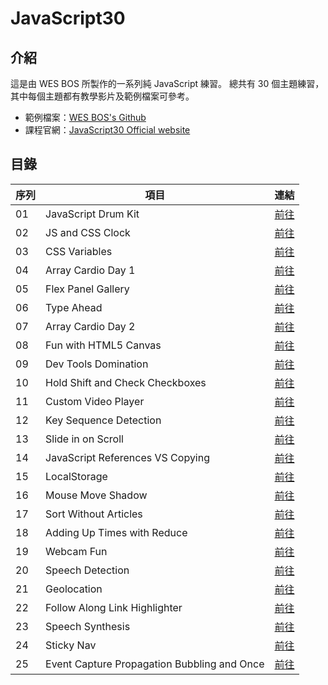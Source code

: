 # JavaScript30

## 介紹

這是由 WES BOS 所製作的一系列純 JavaScript 練習。
總共有 30 個主題練習，其中每個主題都有教學影片及範例檔案可參考。

- 範例檔案：[WES BOS's Github](https://github.com/wesbos/JavaScript30)
- 課程官網：[JavaScript30 Official website](https://javascript30.com/)

## 目錄

| 序列 | 項目                                        | 連結                                                                                           |
| ---- | ------------------------------------------- | ---------------------------------------------------------------------------------------------- |
| 01   | JavaScript Drum Kit                         | [前往](https://myoschen.github.io/JavaScript30/01-JavaScript-Drum-Kit)                         |
| 02   | JS and CSS Clock                            | [前往](https://myoschen.github.io/JavaScript30/02-JS-and-CSS-Clock)                            |
| 03   | CSS Variables                               | [前往](https://myoschen.github.io/JavaScript30/03-CSS-Variables)                               |
| 04   | Array Cardio Day 1                          | [前往](https://myoschen.github.io/JavaScript30/04-Array-Cardio-Day-1)                          |
| 05   | Flex Panel Gallery                          | [前往](https://myoschen.github.io/JavaScript30/05-Flex-Panel-Gallery)                          |
| 06   | Type Ahead                                  | [前往](https://myoschen.github.io/JavaScript30/06-Type-Ahead)                                  |
| 07   | Array Cardio Day 2                          | [前往](https://myoschen.github.io/JavaScript30/07-Array-Cardio-Day-2)                          |
| 08   | Fun with HTML5 Canvas                       | [前往](https://myoschen.github.io/JavaScript30/08-Fun-with-HTML5-Canvas)                       |
| 09   | Dev Tools Domination                        | [前往](https://myoschen.github.io/JavaScript30/09-Dev-Tools-Domination)                        |
| 10   | Hold Shift and Check Checkboxes             | [前往](https://myoschen.github.io/JavaScript30/10-Hold-Shift-and-Check-Checkboxes)             |
| 11   | Custom Video Player                         | [前往](https://myoschen.github.io/JavaScript30/11-Custom-Video-Player)                         |
| 12   | Key Sequence Detection                      | [前往](https://myoschen.github.io/JavaScript30/12-Key-Sequence-Detection)                      |
| 13   | Slide in on Scroll                          | [前往](https://myoschen.github.io/JavaScript30/13-Slide-in-on-Scroll)                          |
| 14   | JavaScript References VS Copying            | [前往](https://myoschen.github.io/JavaScript30/14-JavaScript-References-VS-Copying)            |
| 15   | LocalStorage                                | [前往](https://myoschen.github.io/JavaScript30/15-LocalStorage)                                |
| 16   | Mouse Move Shadow                           | [前往](https://myoschen.github.io/JavaScript30/16-Mouse-Move-Shadow)                           |
| 17   | Sort Without Articles                       | [前往](https://myoschen.github.io/JavaScript30/17-Sort-Without-Articles)                       |
| 18   | Adding Up Times with Reduce                 | [前往](https://myoschen.github.io/JavaScript30/18-Adding-Up-Times-with-Reduce)                 |
| 19   | Webcam Fun                                  | [前往](https://myoschen.github.io/JavaScript30/19-Webcam-Fun)                                  |
| 20   | Speech Detection                            | [前往](https://myoschen.github.io/JavaScript30/20-Speech-Detection)                            |
| 21   | Geolocation                                 | [前往](https://myoschen.github.io/JavaScript30/21-Geolocation)                                 |
| 22   | Follow Along Link Highlighter               | [前往](https://myoschen.github.io/JavaScript30/22-Follow-Along-Link-Highlighter)               |
| 23   | Speech Synthesis                            | [前往](https://myoschen.github.io/JavaScript30/23-Speech-Synthesis)                            |
| 24   | Sticky Nav                                  | [前往](https://myoschen.github.io/JavaScript30/24-Sticky-Nav)                                  |
| 25   | Event Capture Propagation Bubbling and Once | [前往](https://myoschen.github.io/JavaScript30/25-Event-Capture-Propagation-Bubbling-and-Once) |

